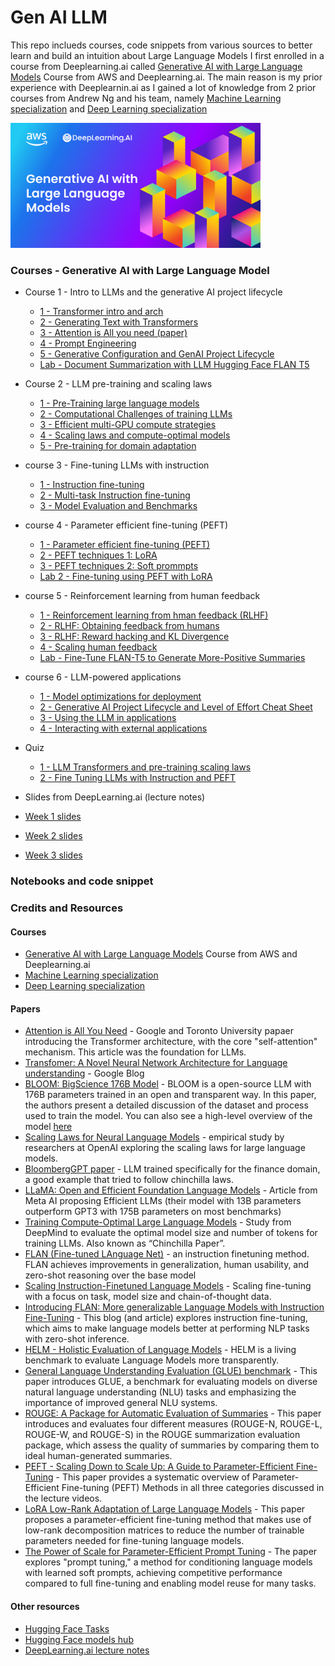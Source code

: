 # Gen AI LLM


This repo inclueds courses, code snippets from various sources to better learn and build an intuition about Large Language Models
I first enrolled in a course from Deeplearning.ai called [Generative AI with Large Language Models](https://www.coursera.org/learn/generative-ai-with-llms) Course from AWS and Deeplearning.ai.
The main reason is my prior experience with Deeplearnin.ai as I gained a lot of knowledge from 2 prior courses from Andrew Ng and his team, namely [Machine Learning specialization](https://www.deeplearning.ai/courses/machine-learning-specialization/) and [Deep Learning specialization](https://www.deeplearning.ai/courses/deep-learning-specialization/)

<img src="images/generative-ai-with-llms-1.png" alt="course_llm" width="400"/>

### Courses - Generative AI with Large Language Model
 - Course 1 - Intro to LLMs and the generative AI project lifecycle
   - [1 - Transformer intro and arch](genai-with-llm-course/course1/1_transformer_intro_arch.md)
   - [2 - Generating Text with Transformers](genai-with-llm-course/course1/2_text_generation_transformer.md)
   - [3 - Attention is All you need (paper)](genai-with-llm-course/course1/3_attention_is_all_you_need.md)
   - [4 - Prompt Engineering](genai-with-llm-course/course1/4_prompt_engineering.md)
   - [5 - Generative Configuration and GenAI Project Lifecycle](genai-with-llm-course/course1/5_generative_configuration.md)
   - [Lab - Document Summarization with LLM Hugging Face FLAN T5](genai-with-llm-course/course1/lab_dialog_summarization.md)
 - Course 2 - LLM pre-training and scaling laws
   - [1 - Pre-Training large language models](genai-with-llm-course/course2/1_pre-training_llm.md)
   - [2 - Computational Challenges of training LLMs](genai-with-llm-course/course2/2_computational_challenges_training_llm.md)
   - [3 - Efficient multi-GPU compute strategies](genai-with-llm-course/course2/3_multi_gpu_strategies.md)
   - [4 - Scaling laws and compute-optimal models](genai-with-llm-course/course2/4_scaling_laws_compute.md)
   - [5 - Pre-training for domain adaptation](genai-with-llm-course/course2/5_pre-training_model_adaptation.md)
 - course 3 - Fine-tuning LLMs with instruction
   - [1 - Instruction fine-tuning](genai-with-llm-course/course3/1_fine-tuning.md)
   - [2 - Multi-task Instruction fine-tuning](genai-with-llm-course/course3/2_fine-tuning_multi-task.md)
   - [3 - Model Evaluation and Benchmarks](genai-with-llm-course/course3/3_model_evaluation.md)
 - course 4 - Parameter efficient fine-tuning (PEFT)
   - [1 - Parameter efficient fine-tuning (PEFT)](genai-with-llm-course/course4/1_parameter_efficient_fine-tuning.md)
   - [2 - PEFT techniques 1: LoRA](genai-with-llm-course/course4/2_peft_techniques_LoRA.md)
   - [3 - PEFT techniques 2: Soft prommpts](genai-with-llm-course/course4/3_peft_techniques_soft_prompts.md)
   - [Lab 2 - Fine-tuning using PEFT with LoRA](genai-with-llm-course/course4/lab_2_peft_LoRA.md)
 - course 5 - Reinforcement learning from human feedback
   - [1 - Reinforcement learning from hman feedback (RLHF)](genai-with-llm-course/course5/1_reinforcement_learning_from_human_feedback.md)
   - [2 - RLHF: Obtaining feedback from humans](genai-with-llm-course/course5/2_rlhf_obtaining_feedback_from_humans.md)
   - [3 - RLHF: Reward hacking and KL Divergence](genai-with-llm-course/course5/3_rlhf_reward_hacking.md)
   - [4 - Scaling human feedback](genai-with-llm-course/course5/4_scaling_human_feedback.md)
   - [Lab - Fine-Tune FLAN-T5 to Generate More-Positive Summaries](genai-with-llm-course/course5/lab_fine-tune_FLAN-T5_Sumarization.md)
 - course 6 - LLM-powered applications
   - [1 - Model optimizations for deployment](genai-with-llm-course/course6/1_model_optimizations_deployment.md)
   - [2 - Generative AI Project Lifecycle and Level of Effort Cheat Sheet](genai-with-llm-course/course6/2_genai_project_lifecycle_cheat_sheet.md)
   - [3 - Using the LLM in applications](genai-with-llm-course/course6/3_using_llm_in_applications.md)
   - [4 - Interacting with external applications](genai-with-llm-course/course6/4_interacting_with_ext_apps.md)

  

 - Quiz
   - [1 - LLM Transformers and pre-training scaling laws](genai-with-llm-course/quiz/quiz1.md)
   - [2 - Fine Tuning LLMs with Instruction and PEFT](genai-with-llm-course/quiz/quiz2.md)


 - Slides from DeepLearning.ai (lecture notes)
  - [Week 1 slides](slides/W1.pdf)
  - [Week 2 slides](slides/W2.pdf)
  - [Week 3 slides](slides/W3.pdf)



### Notebooks and code snippet

### Credits and Resources
#### Courses
 - [Generative AI with Large Language Models](https://www.coursera.org/learn/generative-ai-with-llms) Course from AWS and Deeplearning.ai
 - [Machine Learning specialization](https://www.deeplearning.ai/courses/machine-learning-specialization/)
 - [Deep Learning specialization](https://www.deeplearning.ai/courses/deep-learning-specialization/)

#### Papers
 - [Attention is All You Need](https://arxiv.org/abs/1706.03762) - Google and Toronto University papaer introducing the Transformer architecture, with the core "self-attention" mechanism. This article was the foundation for LLMs.
 - [Transfomer: A Novel Neural Network Architecture for Language understanding](https://blog.research.google/2017/08/transformer-novel-neural-network.html) - Google Blog
 - [BLOOM: BigScience 176B Model](https://arxiv.org/abs/2211.05100) - BLOOM is a open-source LLM with 176B parameters trained in an open and transparent way. In this paper, the authors present a detailed discussion of the dataset and process used to train the model. You can also see a high-level overview of the model [here](https://bigscience.notion.site/BLOOM-BigScience-176B-Model-ad073ca07cdf479398d5f95d88e218c4) 
 - [Scaling Laws for Neural Language Models](https://arxiv.org/abs/2001.08361) - empirical study by researchers at OpenAI exploring the scaling laws for large language models.
 - [BloombergGPT paper](https://arxiv.org/abs/2303.17564) - LLM trained specifically for the finance domain, a good example that tried to follow chinchilla laws.
 - [LLaMA: Open and Efficient Foundation Language Models](https://arxiv.org/pdf/2302.13971.pdf) - Article from Meta AI proposing Efficient LLMs (their model with 13B parameters outperform GPT3 with 175B parameters on most benchmarks)
 - [Training Compute-Optimal Large Language Models](https://arxiv.org/pdf/2203.15556.pdf) - Study from DeepMind to evaluate the optimal model size and number of tokens for training LLMs. Also known as “Chinchilla Paper”.
 - [FLAN (Fine-tuned LAnguage Net)](https://arxiv.org/abs/2210.11416) - an instruction finetuning method. FLAN achieves improvements in generalization, human usability, and zero-shot reasoning over the base model
 - [Scaling Instruction-Finetuned Language Models](https://arxiv.org/pdf/2210.11416.pdf) - Scaling fine-tuning with a focus on task, model size and chain-of-thought data.
 - [Introducing FLAN: More generalizable Language Models with Instruction Fine-Tuning](https://blog.research.google/2021/10/introducing-flan-more-generalizable.html) - This blog (and article) explores instruction fine-tuning, which aims to make language models better at performing NLP tasks with zero-shot inference.
 - [HELM - Holistic Evaluation of Language Models](https://crfm.stanford.edu/helm/lite/latest/) - HELM is a living benchmark to evaluate Language Models more transparently. 
 - [General Language Understanding Evaluation (GLUE) benchmark](https://openreview.net/pdf?id=rJ4km2R5t7) - This paper introduces GLUE, a benchmark for evaluating models on diverse natural language understanding (NLU) tasks and emphasizing the importance of improved general NLU systems.
 - [ROUGE: A Package for Automatic Evaluation of Summaries](https://aclanthology.org/W04-1013.pdf) - This paper introduces and evaluates four different measures (ROUGE-N, ROUGE-L, ROUGE-W, and ROUGE-S) in the ROUGE summarization evaluation package, which assess the quality of summaries by comparing them to ideal human-generated summaries.
 - [PEFT - Scaling Down to Scale Up: A Guide to Parameter-Efficient Fine-Tuning](https://arxiv.org/pdf/2303.15647.pdf) - This paper provides a systematic overview of Parameter-Efficient Fine-tuning (PEFT) Methods in all three categories discussed in the lecture videos.
 - [LoRA Low-Rank Adaptation of Large Language Models](https://arxiv.org/pdf/2106.09685.pdf) - This paper proposes a parameter-efficient fine-tuning method that makes use of low-rank decomposition matrices to reduce the number of trainable parameters needed for fine-tuning language models.
 - [The Power of Scale for Parameter-Efficient Prompt Tuning](https://arxiv.org/pdf/2104.08691.pdf) - The paper explores "prompt tuning," a method for conditioning language models with learned soft prompts, achieving competitive performance compared to full fine-tuning and enabling model reuse for many tasks.

#### Other resources
 - [Hugging Face Tasks](https://huggingface.co/tasks)
 - [Hugging Face models hub](https://huggingface.co/models)
 - [DeepLearning.ai lecture notes](https://community.deeplearning.ai/t/genai-with-llms-lecture-notes/361913)


